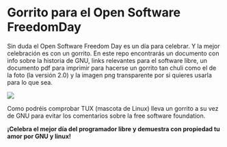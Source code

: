 # Gorrito para el Open Software FreedomDay

Sin duda el Open Software Freedom Day es un día para celebrar. Y la mejor celebración es con un gorrito. En este repo encontrarás un documento con info sobre la historia de GNU, links relevantes para el software libre, un documento pdf para imprimir para hacerse un gorrito tan chuli como el de la foto (la versión 2.0) y la imagen png transparente por si quieres usarla para lo que sea.

![](https://pbs.twimg.com/media/DI36jV1XUAAR6vI.jpg:large) 

Como podréis comprobar TUX (mascota de Linux) lleva un gorrito a su vez de GNU para evitar los comentarios sobre la free software foundation. 

**¡Celebra el mejor día del programador libre y demuestra con propiedad tu amor por GNU y linux!**
